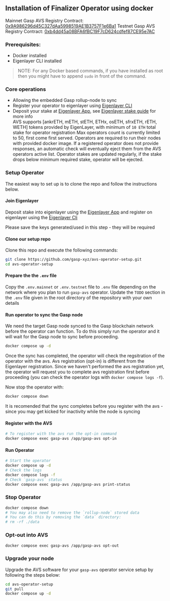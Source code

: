 ## Installation of Finalizer Operator using docker

Mainnet Gasp AVS Registry Contract: [0x9A986296d45C327dAa5998519AE1B3757F1e6Ba1](https://etherscan.io/address/0x9A986296d45C327dAa5998519AE1B3757F1e6Ba1)
Testnet Gasp AVS Registry Contract: [0xb4dd45a08BFA6fBC19F7cD624cdfef87CE95e7AC](https://holesky.etherscan.io/address/0xb4dd45a08BFA6fBC19F7cD624cdfef87CE95e7AC)

### Prerequisites:
* Docker installed
* Eigenlayer CLI installed

> NOTE: For any Docker based commands, if you have installed as root then you might have to append `sudo` in front of the command.

### Core operations
* Allowing the embedded Gasp rollup-node to sync
* Register your operator to eigenlayer using [Eigenlayer CLI](https://github.com/Layr-Labs/eigenlayer-cli)
* Deposit your stake at [Eigenlayer App](https://holesky.eigenlayer.xyz/), see [Eigenlayer stake guide](https://docs.eigenlayer.xyz/restaking-guides/restaking-user-guide) for more info\
AVS supports [ankrETH, mETH, stETH, ETHx, osETH, sfrxETH, rETH, WETH] tokens provided by EigenLayer, with minimum of `10 ETH` total stake for operator registration
Max operators count is currently limited to 50, first come first served.
Operators are required to run their nodes with provided docker image. If a registered operator does not provide responses, an automatic check will eventually eject them from the AVS operators active list.
Operator stakes are updated regularly, if the stake drops below minimum required stake, operator will be ejected. 

### Setup Operator
The easiest way to set up is to clone the repo and follow the instructions below.

#### Join Eigenlayer
Deposit stake into eigenlayer using the [Eigenlayer App](https://holesky.eigenlayer.xyz/) and register on eigenlayer using the [Eigenlayer Cli](https://github.com/Layr-Labs/eigenlayer-cli)

Please save the keys generated/used in this step - they will be required

#### Clone our setup repo
Clone this repo and execute the following commands:
```bash
git clone https://github.com/gasp-xyz/avs-operator-setup.git
cd avs-operator-setup
```

#### Prepare the the `.env` file

Copy the `.env.mainnet` or `.env.testnet` file to `.env` file depending on the network where you plan to run `gasp-avs` operator.
Update the `TODO` section in the  `.env` file given in the root directory of the repository with your own details

#### Run operator to sync the Gasp node

We need the target Gasp node synced to the Gasp blockchain network before the operator can function. To do this simply run the operator and it will wait for the Gasp node to sync before proceeding.

```bash
docker compose up -d
```
Once the sync has completed, the operator will check the regsitration of the operator with the avs. Avs registration (opt-in) is different from the Eigenlayer registration. Since we haven't performed the avs registration yet, the operator will request you to complete avs registration first before proceeding (you can check the operator logs with `docker compose logs -f`).

Now stop the operator with:

```bash
docker compose down
```

It is recomended that the sync completes before you register with the avs - since you may get kicked for inactivity while the node is syncing

#### Register with the AVS

```bash
# To register with the avs run the opt-in command
docker compose exec gasp-avs /app/gasp-avs opt-in
```

#### Run Operator

```bash
# Start the operator
docker compose up -d
# Check the logs
docker compose logs -f
# Check `gasp-avs` status
docker compose exec gasp-avs /app/gasp-avs print-status
```

### Stop Operator

```bash
docker compose down
# You may also need to remove the `rollup-node` stored data
# You can do this by removing the `data` directory:
# rm -rf ./data
```
### Opt-out into AVS

```bash
docker compose exec gasp-avs /app/gasp-avs opt-out
```

### Upgrade your node
Upgrade the AVS software for your `gasp-avs` operator service setup by following the steps below:

```bash
cd avs-operator-setup
git pull
docker compose up -d
```
